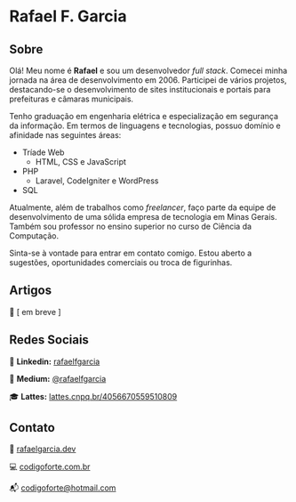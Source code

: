 # Rafael F. Garcia

## Sobre

Olá! Meu nome é **Rafael** e sou um desenvolvedor _full stack_. Comecei minha jornada na área de desenvolvimento em 2006. Participei de vários projetos, destacando-se o desenvolvimento de sites institucionais e portais para prefeituras e câmaras municipais.

Tenho graduação em engenharia elétrica e especialização em segurança da informação. Em termos de linguagens e tecnologias, possuo domínio e afinidade nas seguintes áreas:

-   Tríade Web
    -   HTML, CSS e JavaScript
-   PHP
    -   Laravel, CodeIgniter e WordPress
-   SQL

Atualmente, além de trabalhos como _freelancer_, faço parte da equipe de desenvolvimento de uma sólida empresa de tecnologia em Minas Gerais. Também sou professor no ensino superior no curso de Ciência da Computação.

Sinta-se à vontade para entrar em contato comigo. Estou aberto a sugestões, oportunidades comerciais ou troca de figurinhas.

## Artigos

👀 [ em breve ]

## Redes Sociais

💼 **Linkedin:** [rafaelfgarcia](https://linkedin.com/in/rafaelfgarcia)

📝 **Medium:** [@rafaelfgarcia](https://medium.com/@rafaelfgarcia)

🎓 **Lattes:** [lattes.cnpq.br/4056670559510809](http://lattes.cnpq.br/4056670559510809)

## Contato

🔗 [rafaelgarcia.dev](https://rafaelgarcia.dev)

💻 [codigoforte.com.br](https://codigoforte.com.br)

📬 codigoforte@hotmail.com
